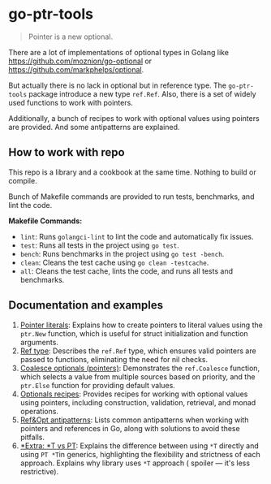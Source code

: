 # go-ptr-tools

> Pointer is a new optional.

There are a lot of implementations of optional types in Golang like https://github.com/moznion/go-optional
or https://github.com/markphelps/optional.

But actually there is no lack in optional but in reference type. The `go-ptr-tools` package introduce a new type
`ref.Ref`.
Also, there is a set of widely used functions to work with pointers.

Additionally, a bunch of recipes to work with optional values using pointers are provided.
And some antipatterns are explained.

## How to work with repo

This repo is a library and a cookbook at the same time. Nothing to build or compile.

Bunch of Makefile commands are provided to run tests, benchmarks, and lint the code.

**Makefile Commands:**

- `lint`: Runs `golangci-lint` to lint the code and automatically fix issues.
- `test`: Runs all tests in the project using `go test`.
- `bench`: Runs benchmarks in the project using `go test -bench`.
- `clean`: Cleans the test cache using `go clean -testcache`.
- `all`: Cleans the test cache, lints the code, and runs all tests and benchmarks.

## Documentation and examples

1. [Pointer literals](docs/1-pointer-literals.md): Explains how to create pointers to literal values using the `ptr.New`
   function, which is useful for struct initialization and function arguments.
2. [Ref type](docs/2-reference-type.md): Describes the `ref.Ref` type, which ensures valid pointers are passed to
   functions, eliminating the need for nil checks.
3. [Coalesce optionals (pointers)](docs/3-coalesce.md): Demonstrates the `ref.Coalesce` function, which selects a value
   from multiple sources based on priority, and the `ptr.Else` function for providing default values.
4. [Optionals recipes](docs/4-optional-recipes.md): Provides recipes for working with optional values using pointers,
   including construction, validation, retrieval, and monad operations.
5. [Ref&Opt antipatterns](docs/5-anti-patterns.md): Lists common antipatterns when working with pointers and references
   in Go, along with solutions to avoid these pitfalls.
6. [*Extra: *T vs PT](docs/extra-t-vs-pt.md): Explains the difference between using `*T` directly and using `PT *T`in
   generics, highlighting the flexibility and strictness of each approach. Explains why library uses `*T` approach (
   spoiler — it's less restrictive).
